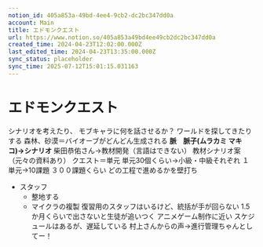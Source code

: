 ```yaml
---
notion_id: 405a853a-49bd-4ee4-9cb2-dc2bc347dd0a
account: Main
title: エドモンクエスト
url: https://www.notion.so/405a853a49bd4ee49cb2dc2bc347dd0a
created_time: 2024-04-23T12:02:00.000Z
last_edited_time: 2024-04-23T13:35:00.000Z
sync_status: placeholder
sync_time: 2025-07-12T15:01:15.031163
---
```

# エドモンクエスト

シナリオを考えたり、
モブキャラに何を話させるか？
ワールドを探してきたりする
森林、砂漠＝バイオーブがどんどん生成される
**脈　脈子(ムラカミ マキコ)→シナリオ**
柴田恭佑さん→教材開発（言語はできない）
教材シナリオ案（元々の資料あり）
クエスト＝単元
単元30個くらい→小級・中級それぞれ
１単元→10課題
３００課題くらい
どの工程で進めるかを壁打ち
- スタッフ
  - 整地する
  - マイクラの複製
復習用のスタッフはいるけど、統括が手が回らない
1.5か月くらいで出さないと生徒が追いつく
アニメゲーム制作に近い
スケジュールはあるが、遅延している
村上さんからの声→進行管理ちゃんとしてー！